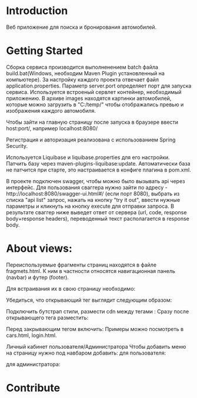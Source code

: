 # Introduction 
Веб приложение для поиска и бронирования автомобилей.

# Getting Started
Сборка сервиса производится выполненением batch файла build.bat(Windows, необходим Maven Plugin установленный на компьютере).
За настройку каждого проекта отвечает файл application.properties.
Параметр server.port определяет порт для запуска сервиса. Используется встроеный сервлет контейнер, необходимый приложению.
В архиве images находятся картинки автомобилей, которые можно загрузить в "C:/temp/" чтобы отображались превью и изображения каждого автомобиля.


Чтобы зайти на главную страницу после запуска в браузере ввести host:port/, например localhost:8080/

Регистрация и авторизация реализована с использованием Spring Security.

Используется Liquibase и liquibase.properties для его настройки. Патчить базу через maven-plugins-liquibase:update. Автоматически база не патчится при старте, это настраивается в конфиге плагина в pom.xml.

В проекте подключен swagger, чтобы можно было вызывать api через интерфейс. Для пользования сваггера нужно зайти по адресу - http://localhost:8080/swagger-ui.html#/ (если порт 8080), выбрать из списка "api list" запрос, нажать на кнопку "try it out", ввести нужные параметры и кликнуть на кнопку execute для отправки запроса. В результате сваггер ниже выведет ответ от сервера (url, code, response body+response headers), переводенный текст располагается в response body.

# About views:
Переиспользуемые фрагменты страниц находятся в файле fragmets.html.
К ним в частности относятся навигационная панель (navbar) и футер (footer).

Для встраивания их в свою страницу необходимо:

Убедиться, что открывающий тег <html> выглядит следующим образом:
<html xmlns:th="https://www.thymeleaf.org" xmlns:sec="https://www.thymeleaf.org/thymeleaf-extras-springsecurity5">
Подключить бутстрап стили, размести cdn между тегами <head>:

<link rel="stylesheet" href="https://stackpath.bootstrapcdn.com/bootstrap/4.1.3/css/bootstrap.min.css" integrity="sha384-MCw98/SFnGE8fJT3GXwEOngsV7Zt27NXFoaoApmYm81iuXoPkFOJwJ8ERdknLPMO" crossorigin="anonymous">
Сразу после открывающего тега <body> разместить:

Перед закрывающим тегом </body> включить:
Примеры можно посмотреть в cars.html, login.html.

Личный кабинет пользователя/Администратора
Чтобы добавить меню на страницу нужно под навбаром добавить:
для пользователя:
<div th:replace="fragments :: nav-menu-user"></div>
для администратора:
<div th:replace="fragments :: nav-menu-admin"></div>

# Contribute
